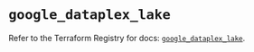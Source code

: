 # `google_dataplex_lake`

Refer to the Terraform Registry for docs: [`google_dataplex_lake`](https://registry.terraform.io/providers/hashicorp/google/6.30.0/docs/resources/dataplex_lake).
